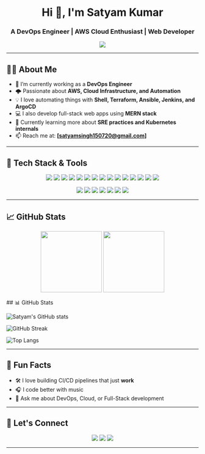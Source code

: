<h1 align="center">Hi 👋, I'm Satyam Kumar</h1>
<h3 align="center">A DevOps Engineer | AWS Cloud Enthusiast | Web Developer</h3>

<p align="center">
  <img src="https://readme-typing-svg.demolab.com/?lines=DevOps%20Engineer;AWS%20Certified;Linux%20%7C%20Docker%20%7C%20Kubernetes;Infrastructure%20as%20Code%20with%20Terraform;Full-Stack%20Web%20Developer" />
</p>

---

## 🧑‍💻 About Me

- 🔭 I’m currently working as a **DevOps Engineer**
- 🌩️ Passionate about **AWS, Cloud Infrastructure, and Automation**
- 💡 I love automating things with **Shell, Terraform, Ansible, Jenkins, and ArgoCD**
- 💻 I also develop full-stack web apps using **MERN stack**
- 🌱 Currently learning more about **SRE practices and Kubernetes internals**
- 📫 Reach me at: **[satyamsingh150720@gmail.com]**

---

## 🚀 Tech Stack & Tools

<p align="center">
  <!-- DevOps Tools -->
  <img src="https://img.shields.io/badge/Linux-FCC624?style=for-the-badge&logo=linux&logoColor=black" />
  <img src="https://img.shields.io/badge/Bash-121011?style=for-the-badge&logo=gnu-bash&logoColor=white" />
  <img src="https://img.shields.io/badge/Git-F05032?style=for-the-badge&logo=git&logoColor=white" />
  <img src="https://img.shields.io/badge/GitHub-181717?style=for-the-badge&logo=github&logoColor=white" />
  <img src="https://img.shields.io/badge/Docker-2496ED?style=for-the-badge&logo=docker&logoColor=white" />
  <img src="https://img.shields.io/badge/Kubernetes-326CE5?style=for-the-badge&logo=kubernetes&logoColor=white" />
  <img src="https://img.shields.io/badge/Terraform-7B42BC?style=for-the-badge&logo=terraform&logoColor=white" />
  <img src="https://img.shields.io/badge/Ansible-EE0000?style=for-the-badge&logo=ansible&logoColor=white" />
  <img src="https://img.shields.io/badge/ArgoCD-FE5000?style=for-the-badge&logo=argo&logoColor=white" />
  <img src="https://img.shields.io/badge/Jenkins-D24939?style=for-the-badge&logo=jenkins&logoColor=white" />
  <img src="https://img.shields.io/badge/GitLab-FC6D26?style=for-the-badge&logo=gitlab&logoColor=white" />
  <img src="https://img.shields.io/badge/Slack-4A154B?style=for-the-badge&logo=slack&logoColor=white" />
  <img src="https://img.shields.io/badge/Jira-0052CC?style=for-the-badge&logo=jira&logoColor=white" />
  <img src="https://img.shields.io/badge/Grafana-F46800?style=for-the-badge&logo=grafana&logoColor=white" />
  <img src="https://img.shields.io/badge/Prometheus-E6522C?style=for-the-badge&logo=prometheus&logoColor=white" />
</p>

<p align="center">
  <!-- Web Dev Tools -->
  <img src="https://img.shields.io/badge/HTML5-E34F26?style=for-the-badge&logo=html5&logoColor=white" />
  <img src="https://img.shields.io/badge/CSS3-1572B6?style=for-the-badge&logo=css3&logoColor=white" />
  <img src="https://img.shields.io/badge/TailwindCSS-38B2AC?style=for-the-badge&logo=tailwind-css&logoColor=white" />
  <img src="https://img.shields.io/badge/JavaScript-F7DF1E?style=for-the-badge&logo=javascript&logoColor=black" />
  <img src="https://img.shields.io/badge/ReactJS-61DAFB?style=for-the-badge&logo=react&logoColor=black" />
  <img src="https://img.shields.io/badge/ExpressJS-000000?style=for-the-badge&logo=express&logoColor=white" />
  <img src="https://img.shields.io/badge/MongoDB-47A248?style=for-the-badge&logo=mongodb&logoColor=white" />
</p>

---

## 📈 GitHub Stats

<p align="center">
  <img src="https://github-readme-stats.vercel.app/api?username=satyam-kumar&show_icons=true&theme=github_dark" height="160" />
  <img src="https://github-readme-stats.vercel.app/api/top-langs/?username=satyam-kumar&layout=compact&theme=github_dark" height="160" />
</p>
## 📊 GitHub Stats

![Satyam's GitHub stats](https://github-readme-stats.vercel.app/api?username=satyamkumar1507&show_icons=true&theme=dark)

![GitHub Streak](https://github-readme-streak-stats.herokuapp.com/?user=satyamkumar1507&theme=dark)

![Top Langs](https://github-readme-stats.vercel.app/api/top-langs/?username=satyamkumar1507&layout=compact&theme=dark)


---

## 🧠 Fun Facts

- 🛠️ I love building CI/CD pipelines that just **work**
- 🎧 I code better with music
- 💬 Ask me about DevOps, Cloud, or Full-Stack development

---

## 🔗 Let's Connect

<p align="center">
  <a href="mailto:your.satyamsingh150720@gmail.com.com"><img src="https://img.shields.io/badge/Email-D14836?style=for-the-badge&logo=gmail&logoColor=white" /></a>
  <a href="www.linkedin.com/in/satyam-kumar-9a711b28b"><img src="https://img.shields.io/badge/LinkedIn-0A66C2?style=for-the-badge&logo=linkedin&logoColor=white" /></a>
  <a href="https://your-portfolio.com"><img src="https://img.shields.io/badge/Portfolio-12100E?style=for-the-badge&logo=github&logoColor=white" /></a>
</p>

---

<!-- README generated with ❤️ by ChatGPT -->

